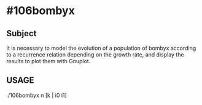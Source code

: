 #106bombyx
==========

## Subject

It is necessary to model the evolution of a population of bombyx according to a recurrence relation depending on the growth rate, and display the results to plot them with Gnuplot.

## USAGE

./106bombyx n [k | i0 i1]
